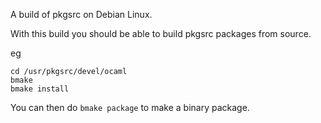 A build of pkgsrc on Debian Linux.

With this build you should be able to build pkgsrc packages from source.

eg
```
cd /usr/pkgsrc/devel/ocaml
bmake
bmake install
```

You can then do `bmake package` to make a binary package. 
